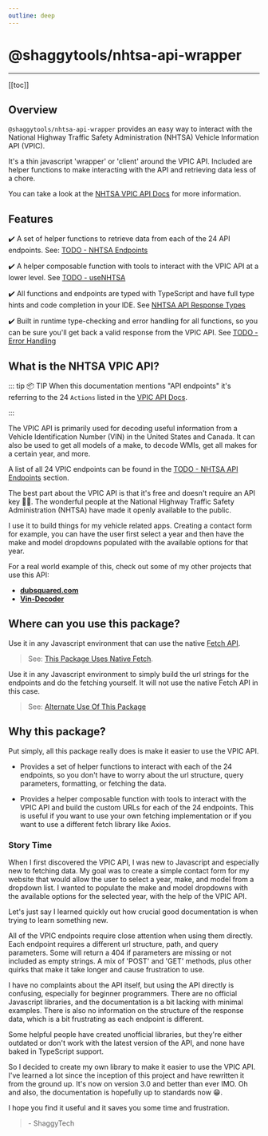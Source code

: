```yaml
---
outline: deep
---
```


# @shaggytools/nhtsa-api-wrapper

---

[[toc]]

## Overview

`@shaggytools/nhtsa-api-wrapper` provides an easy way to interact with the National Highway Traffic
Safety Administration (NHTSA) Vehicle Information API (VPIC).

It's a thin javascript 'wrapper' or 'client' around the VPIC API. Included are helper functions to
make interacting with the API and retrieving data less of a chore.

You can take a look at the [NHTSA VPIC API Docs](https://vpic.nhtsa.dot.gov/api/) for more
information.

## Features

✔️ A set of helper functions to retrieve data from each of the 24 API endpoints.
See: [TODO - NHTSA Endpoints](#nhtsa-api-endpoints)

✔️ A helper composable function with tools to interact with the VPIC API at a lower level.
See [TODO - useNHTSA](#useNHTSA)

✔️ All functions and endpoints are typed with TypeScript and have full type hints and code
completion in your IDE. See [NHTSA API Response Types](../guide/typescript.md#nhtsa-api-response-types)

✔️ Built in runtime type-checking and error handling for all functions, so you can be sure
you'll get back a valid response from the VPIC API. See [TODO - Error Handling](#error-handling)

## What is the NHTSA VPIC API?

::: tip 📦 TIP
When this documentation mentions "API endpoints" it's referring to the 24 `Actions` listed in
the [VPIC API Docs](https://vpic.nhtsa.dot.gov/api/).

:::

The VPIC API is primarily used for decoding useful information from a Vehicle Identification Number
(VIN) in the United States and Canada. It can also be used to get all models of a make, to decode
WMIs, get all makes for a certain year, and more.

A list of all 24 VPIC endpoints can be found in the [TODO - NHTSA API Endpoints](#nhtsa-api-endpoints)
section.

The best part about the VPIC API is that it's free and doesn't require an API key 👍🏽. The
wonderful people at the National Highway Traffic Safety Administration (NHTSA) have made it
openly available to the public.

I use it to build things for my vehicle related apps. Creating a contact form for example, you can
have the user first select a year and then have the make and model dropdowns populated with the
available options for that year.

For a real world example of this, check out some of my other projects that use this API:

- **[dubsquared.com](https://dubsquared.com/contact#contact-form)**
- **[Vin-Decoder](https://shaggytech.com/vin-decoder)**

## Where can you use this package?

Use it in any Javascript environment that can use the native
[Fetch API](https://developer.mozilla.org/en-US/docs/Web/API/Fetch_API).

> See:
> [This Package Uses Native Fetch](../guide/native-fetch.md#this-package-uses-native-fetch).

Use it in any Javascript environment to simply build the url strings for the endpoints
and do the fetching yourself. It will not use the native Fetch API in this case.

> See:
> [Alternate Use Of This Package](../guide/bring-your-own-fetch.md#alternate-use-of-this-package)

## Why this package?

Put simply, all this package really does is make it easier to use the VPIC API.

- Provides a set of helper functions to interact with each of the 24 endpoints, so you
  don't have to worry about the url structure, query parameters, formatting, or fetching the data.

- Provides a helper composable function with tools to interact with the VPIC API and build the
  custom URLs for each of the 24 endpoints. This is useful if you want to use your own fetching
  implementation or if you want to use a different fetch library like Axios.

### Story Time

When I first discovered the VPIC API, I was new to Javascript and especially new to fetching data.
My goal was to create a simple contact form for my website that would allow the user to select a
year, make, and model from a dropdown list. I wanted to populate the make and model dropdowns with
the available options for the selected year, with the help of the VPIC API.

Let's just say I learned quickly out how crucial good documentation is when trying to learn something
new.

All of the VPIC endpoints require close attention when using them directly. Each endpoint requires a
different url structure, path, and query parameters. Some will return a 404 if parameters are
missing or not included as empty strings. A mix of 'POST' and 'GET' methods, plus other quirks that
make it take longer and cause frustration to use.

I have no complaints about the API itself, but using the API directly is confusing, especially for
beginner programmers. There are no official Javascript libraries, and the documentation is a bit
lacking with minimal examples. There is also no information on the structure of the response data,
which is a bit frustrating as each endpoint is different.

Some helpful people have created unofficial libraries, but they're either outdated or
don't work with the latest version of the API, and none have baked in TypeScript support.

So I decided to create my own library to make it easier to use the VPIC API. I've learned a lot
since the inception of this project and have rewritten it from the ground up. It's now on
version 3.0 and better than ever IMO. Oh and also, the documentation is hopefully up to standards
now 😁.

I hope you find it useful and it saves you some time and frustration.

> \- ShaggyTech
